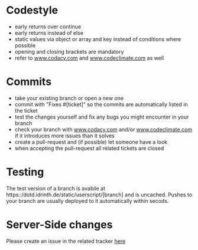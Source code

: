 # Codestyle

- early returns over continue
- early returns instead of else
- static values via object or array and key instead of conditions where possible
- opening and closing brackets are mandatory
- refer to www.codacy.com and www.codeclimate.com as well

# Commits

- take your existing branch or open a new one
- commit with "Fixes #[ticket]" so the commits are automatically listed in the ticket
- test the changes yourself and fix any bugs you might encounter in your branch
- check your branch with www.codacy.com and/or www.codeclimate.com if it introduces more issues than it solves
- create a pull-request and (if possible) let someone have a look
- when accepting the pull-request all related tickets are closed

# Testing

The test version of a branch is avabile at https::/dotd.idrinth.de/static/userscript/[branch] and is uncached.
Pushes to your branch are usually deployed to it automatically within secods.

# Server-Side changes

Please create an issue in the related tracker [here](https://github.com/Idrinth/Idrinths-Raidsearch-Bugtracker/issues)
